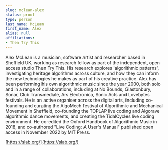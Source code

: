 ```yaml
---
slug: mclean-alex
status: proof
type: person
last_name: McLean
first_name: Alex
alias: null
affiliations:
- Then Try This
---
```


Alex McLean is a musician, software artist and researcher based in Sheffield UK, working as research fellow as part of the independent, open access studio Then Try This. His research explores 'algorithmic patterns', investigating heritage algorithms across culture, and how they can inform the new technologies he makes as part of his creative practice. Alex has been performing his own algorithmic music since the year 2000, both solo and in a range of collaborations, including at No Bounds, Glastonbury, Sonar, Club Transmediale, Ars Electronica, Sonic Acts and Lovebytes festivals. He is an active organiser across the digital arts, including co-founding and curating the AlgoMech festival of Algorithmic and Mechanical Movement in Sheffield, co-founding the TOPLAP live coding and Algorave algorithmic dance movements, and creating the TidalCycles live coding environment. He co-edited the Oxford Handbook of Algorithmic Music in 2018, and co-authored "Live Coding: A User's Manual" published open access in November 2022 by MIT Press.

[https://slab.org/](https://slab.org/)
